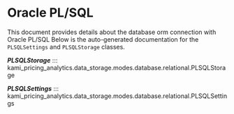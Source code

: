 # Oracle PL/SQL

This document provides details about the database orm connection with Oracle PL/SQL Below is the auto-generated documentation for the `PLSQLSettings`
and `PLSQLStorage` classes.

__*PLSQLStorage*__
::: kami_pricing_analytics.data_storage.modes.database.relational.PLSQLStorage

__*PLSQLSettings*__
::: kami_pricing_analytics.data_storage.modes.database.relational.PLSQLSettings
